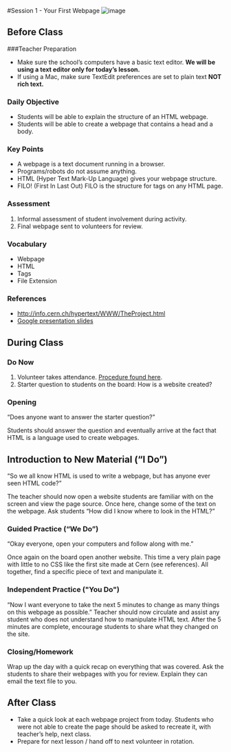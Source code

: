 #Session 1 - Your First Webpage
![image](http://i.imgur.com/eqnjBR6.png)

## Before Class
###Teacher Preparation
* Make sure the school’s computers have a basic text editor. **We will be using a text editor only for today’s lesson.** 
* If using a Mac, make sure TextEdit preferences are set to plain text **NOT rich text.** 


### Daily Objective

* Students will be able to explain the structure of an HTML webpage.
* Students will be able to create a webpage that contains a head and a body.

### Key Points

* A webpage is a text document running in a browser.
* Programs/robots do not assume anything.
* HTML (Hyper Text Mark-Up Language) gives your webpage structure. 
* FILO! (First In Last Out) FILO is the structure for tags on any HTML page.

### Assessment

1. Informal assessment of student involvement during activity.
2. Final webpage sent to volunteers for review.


### Vocabulary

* Webpage
* HTML
* Tags
* File Extension

### References

* <http://info.cern.ch/hypertext/WWW/TheProject.html>
* [Google presentation slides](https://docs.google.com/presentation/d/1D0GY8XNuDX4X8ulAKQXft8lp8DRfbynBaP6bAyIg2z8/edit?usp=sharing)

## During Class

### Do Now

1. Volunteer takes attendance. [Procedure found here](https://docs.google.com/document/d/19IIhqykr70vj7wnqyJYuQNTkd9GX56Xgl3omD42IcMk/edit).
2. Starter question to students on the board: How is a website created?



### Opening

“Does anyone want to answer the starter question?” 

Students should answer the question and eventually arrive at the fact that HTML is a language used to create webpages. 

## Introduction to New Material (“I Do”)

“So we all know HTML is used to write a webpage, but has anyone ever seen HTML code?” 

The teacher should now open a website students are familiar with on the screen and view the page source. Once here, change some of the text on the webpage. Ask students “How did I know where to look in the HTML?”


### Guided Practice (“We Do”)

“Okay everyone, open your computers and follow along with me.” 

Once again on the board open another website. This time a very plain page with little to no CSS like the first site made at Cern (see references). All together, find a specific piece of text and manipulate it. 

### Independent Practice ("You Do")

“Now I want everyone to take the next 5 minutes to change as many things on this webpage as possible.”
Teacher should now circulate and assist any student who does not understand how to manipulate HTML text. After the 5 minutes are complete, encourage students to share what they changed on the site.

### Closing/Homework
Wrap up the day with a quick recap on everything that was covered. Ask the students to share their webpages with you for review. Explain they can email the text file to you. 

## After Class
* Take a quick look at each webpage project from today. Students who were not able to create the page should be asked to recreate it, with teacher’s help, next class.
* Prepare for next lesson / hand off to next volunteer in rotation.
